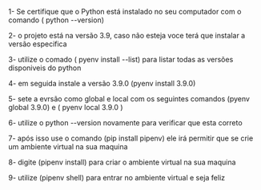 1- Se certifique que o Python está instalado no seu computador com o comando ( python --version)

2- o projeto está na versão 3.9, caso não esteja voce terá que instalar a versão especifica

3- utilize o comado ( pyenv install --list) para listar todas as versões disponiveis do python

4- em seguida instale a versão 3.9.0 (pyenv install 3.9.0)

5- sete a evrsão como global e local com os seguintes comandos (pyenv global 3.9.0) e ( pyenv local 3.9.0 )

6- utilize o python --version novamente para verificar que esta correto

7- após isso use o comando (pip install pipenv) ele irá permitir que se crie um ambiente virtual na sua maquina

8- digite (pipenv install) para criar o ambiente virtual na sua maquina

9- utilize (pipenv shell) para entrar no ambiente virtual e seja feliz

